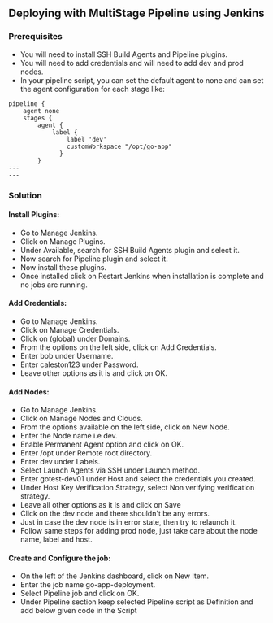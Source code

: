 ## Deploying with MultiStage Pipeline using Jenkins

### Prerequisites
- You will need to install SSH Build Agents and Pipeline plugins.
- You will need to add credentials and will need to add dev and prod nodes.
- In your pipeline script, you can set the default agent to none and can set the agent configuration for each stage like:
```
pipeline {
    agent none
    stages {
        agent {
            label {
                label 'dev'
                customWorkspace "/opt/go-app"
              }
        }
---
---
```

### Solution
#### Install Plugins:
- Go to Manage Jenkins.
- Click on Manage Plugins.
- Under Available, search for SSH Build Agents plugin and select it.
- Now search for Pipeline plugin and select it.
- Now install these plugins.
- Once installed click on Restart Jenkins when installation is complete and no jobs are running.

#### Add Credentials:
- Go to Manage Jenkins.
- Click on Manage Credentials.
- Click on (global) under Domains.
- From the options on the left side, click on Add Credentials.
- Enter bob under Username.
- Enter caleston123 under Password.
- Leave other options as it is and click on OK.

#### Add Nodes:
- Go to Manage Jenkins.
- Click on Manage Nodes and Clouds.
- From the options available on the left side, click on New Node.
- Enter the Node name i.e dev.
- Enable Permanent Agent option and click on OK.
- Enter /opt under Remote root directory.
- Enter dev under Labels.
- Select Launch Agents via SSH under Launch method.
- Enter gotest-dev01 under Host and select the credentials you created.
- Under Host Key Verification Strategy, select Non verifying verification strategy.
- Leave all other options as it is and click on Save
- Click on the dev node and there shouldn't be any errors.
- Just in case the dev node is in error state, then try to relaunch it.
- Follow same steps for adding prod node, just take care about the node name, label and host.

#### Create and Configure the job:
- On the left of the Jenkins dashboard, click on New Item.
- Enter the job name go-app-deployment.
- Select Pipeline job and click on OK.
- Under Pipeline section keep selected Pipeline script as Definition and add below given code in the Script
